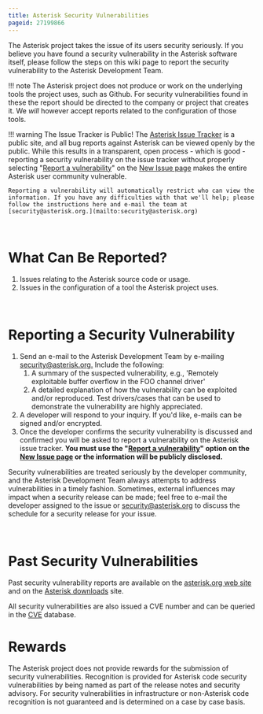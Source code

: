 ```yaml
---
title: Asterisk Security Vulnerabilities
pageid: 27199866
---
```


The Asterisk project takes the issue of its users security seriously. If you believe you have found a security vulnerability in the Asterisk software itself, please follow the steps on this wiki page to report the security vulnerability to the Asterisk Development Team.




!!! note 
    The Asterisk project does not produce or work on the underlying tools the project uses, such as Github. For security vulnerabilities found in these the report should be directed to the company or project that creates it. We *will* however accept reports related to the configuration of those tools.

      
[//]: # (end-note)





!!! warning The Issue Tracker is Public!
    The [Asterisk Issue Tracker](https://github.com/asterisk/asterisk/issues) is a public site, and all bug reports against Asterisk can be viewed openly by the public. While this results in a transparent, open process - which is good - reporting a security vulnerability on the issue tracker without properly selecting "[Report a vulnerability](https://github.com/asterisk/asterisk/security/advisories/new)" on the [New Issue page](https://github.com/asterisk/asterisk/issues/new/choose) makes the entire Asterisk user community vulnerable.

    Reporting a vulnerability will automatically restrict who can view the information. If you have any difficulties with that we'll help; please follow the instructions here and e-mail the team at [security@asterisk.org.](mailto:security@asterisk.org)

      
[//]: # (end-warning)



 

What Can Be Reported?
=====================

1. Issues relating to the Asterisk source code or usage.
2. Issues in the configuration of a tool the Asterisk project uses.

 

Reporting a Security Vulnerability
==================================

1. Send an e-mail to the Asterisk Development Team by e-mailing [security@asterisk.org.](mailto:security@asterisk.org) Include the following:
	1. A summary of the suspected vulnerability, e.g., 'Remotely exploitable buffer overflow in the FOO channel driver'
	2. A detailed explanation of how the vulnerability can be exploited and/or reproduced. Test drivers/cases that can be used to demonstrate the vulnerability are highly appreciated.
2. A developer will respond to your inquiry. If you'd like, e-mails can be signed and/or encrypted.
3. Once the developer confirms the security vulnerability is discussed and confirmed you will be asked to report a vulnerability on the Asterisk issue tracker. **You must use the "[Report a vulnerability](https://github.com/asterisk/asterisk/security/advisories/new)" option on the [New Issue page](https://github.com/asterisk/asterisk/issues/new/choose) or the information will be publicly disclosed.**

Security vulnerabilities are treated seriously by the developer community, and the Asterisk Development Team always attempts to address vulnerabilities in a timely fashion. Sometimes, external influences may impact when a security release can be made; feel free to e-mail the developer assigned to the issue or [security@asterisk.org](mailto:security@asterisk.org) to discuss the schedule for a security release for your issue.

 

Past Security Vulnerabilities
=============================

Past security vulnerability reports are available on the [asterisk.org web site](http://www.asterisk.org/downloads/security-advisories) and on the [Asterisk downloads](http://downloads.asterisk.org/pub/security/) site.

All security vulnerabilities are also issued a CVE number and can be queried in the [CVE](http://cve.mitre.org/) database.

Rewards
=======

The Asterisk project does not provide rewards for the submission of security vulnerabilities. Recognition is provided for Asterisk code security vulnerabilities by being named as part of the release notes and security advisory. For security vulnerabilities in infrastructure or non-Asterisk code recognition is not guaranteed and is determined on a case by case basis.

